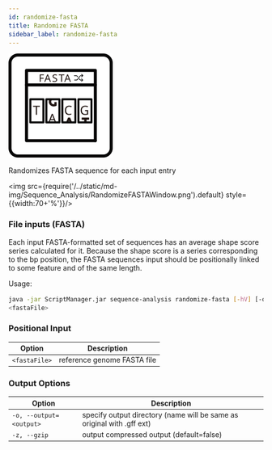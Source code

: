 ```yaml
---
id: randomize-fasta
title: Randomize FASTA
sidebar_label: randomize-fasta
---
```


![randomize-fasta](/../static/icons/Sequence_Analysis/RandomizeFASTA_square.svg)

Randomizes FASTA sequence for each input entry


<img src={require('/../static/md-img/Sequence_Analysis/RandomizeFASTAWindow.png').default} style={{width:70+'%'}}/>

### File inputs (FASTA)
Each input FASTA-formatted set of sequences has an average shape score series calculated for it. Because the shape score is a series corresponding to the bp position, the FASTA sequences input should be positionally linked to some feature and of the same length.


Usage:
```bash
java -jar ScriptManager.jar sequence-analysis randomize-fasta [-hV] [-o=<output>]
<fastaFile>
```

### Positional Input

| Option | Description |
| ------ | ----------- |   
| `<fastaFile>` | reference genome FASTA file |


### Output Options

| Option | Description |
| ------ | ----------- |
| `-o, --output=<output>` | specify output directory (name will be same as original with .gff ext) |
| `-z, --gzip` | output compressed output (default=false) |




[fasta-format]:/docs/References/file-formats#fasta
